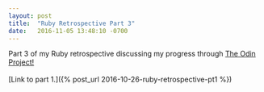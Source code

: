 ```yaml
---
layout: post
title:  "Ruby Retrospective Part 3"
date:   2016-11-05 13:48:10 -0700
---
```


Part 3 of my Ruby retrospective discussing my progress through [The Odin Project!](http://www.theodinproject.com/courses/ruby-programming)
<br><br>[Link to part 1.]({% post_url 2016-10-26-ruby-retrospective-pt1 %})